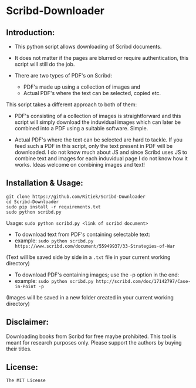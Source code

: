 # Scribd-Downloader

## Introduction:

- This python script allows downloading of Scribd documents.

- It does not matter if the pages are blurred or require authentication, this script will still do the job.

- There are two types of PDF's on Scribd:

  - PDF's made up using a collection of images and
  - Actual PDF's where the text can be selected, copied etc.

This script takes a different approach to both of them:

- PDF's consisting of a collection of images is straightforward and this script will simply download the induvidual images which can later be combined into a PDF using a suitable software. Simple.

- Actual PDF's where the text can be selected are hard to tackle. If you feed such a PDF in this script, only the text present in PDF will be downloaded. I do not know much about JS and since Scribd uses JS to combine text and images for each induvidual page I do not know how it works. Ideas welcome on combining images and text!

## Installation & Usage:

```
git clone https://github.com/Ritiek/Scribd-Downloader
cd Scribd-Downloader
sudo pip install -r requirements.txt
sudo python scribd.py
```

Usage: `sudo python scribd.py <link of scribd document>`

- To download text from PDF's containing selectable text:
- example: `sudo python scribd.py https://www.scribd.com/document/55949937/33-Strategies-of-War`

(Text will be saved side by side in a `.txt` file in your current working directory)

- To download PDF's containing images; use the -p option in the end:
- example: `sudo python scribd.py http://scribd.com/doc/17142797/Case-in-Point -p`

(Images will be saved in a new folder created in your current working directory)

## Disclaimer:

Downloading books from Scribd for free maybe prohibited. This tool is meant for research purposes only. Please support the authors by buying their titles.

## License:

`The MIT License`
